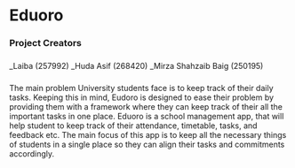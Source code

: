 # Eduoro
###
### Project Creators
###
_Laiba (257992)
_Huda Asif (268420)
_Mirza Shahzaib Baig (250195)
###
The main problem University students face is to keep track of their daily tasks. Keeping this in mind, Eudoro is designed to ease their problem by providing them with a framework where they can keep track of their all the important tasks in one place. Eduoro is a school management app, that will help student to keep track of their attendance, timetable, tasks, and feedback etc. The main focus of this app is to keep all the necessary things of students in a single place so they can align their tasks and commitments accordingly.
